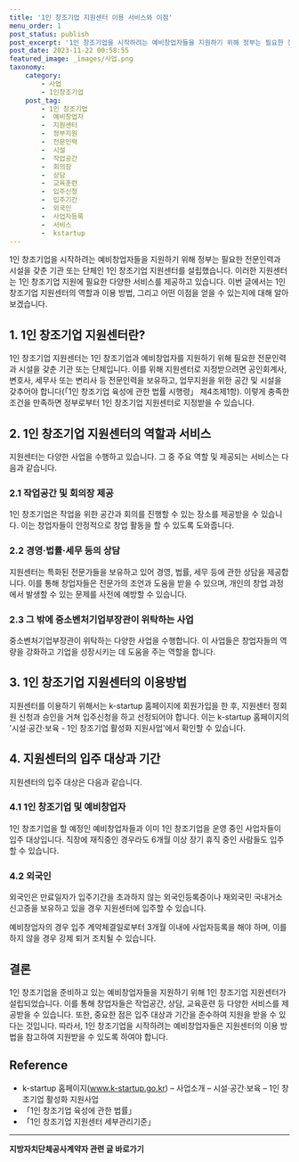 ```yaml
---
title: '1인 창조기업 지원센터 이용 서비스와 이점'
menu_order: 1
post_status: publish
post_excerpt: '1인 창조기업을 시작하려는 예비창업자들을 지원하기 위해 정부는 필요한 전문인력과 시설을 갖춘 기관 또는 단체인 1인 창조기업 지원센터를 설립했습니다. 이러한 지원센터는 1인 창조기업 지원에 필요한 다양한 서비스를 제공하고 있습니다. 이번 글에서는 1인 창조기업 지원센터의 역할과 이용 방법, 그리고 어떤 이점을 얻을 수 있는지에 대해 알아보겠습니다.'
post_date: 2023-11-22 00:58:55
featured_image: _images/사업.png
taxonomy:
    category:
        - 사업
        - 1인창조기업
    post_tag:
        - 1인 창조기업
        -  예비창업자
        -  지원센터
        -  정부지원
        -  전문인력
        -  시설
        -  작업공간
        -  회의장
        -  상담
        -  교육훈련
        -  입주신청
        -  입주기간
        -  외국인
        -  사업자등록
        -  서비스
        -  kstartup
---
```



1인 창조기업을 시작하려는 예비창업자들을 지원하기 위해 정부는 필요한 전문인력과 시설을 갖춘 기관 또는 단체인 1인 창조기업 지원센터를 설립했습니다. 이러한 지원센터는 1인 창조기업 지원에 필요한 다양한 서비스를 제공하고 있습니다. 이번 글에서는 1인 창조기업 지원센터의 역할과 이용 방법, 그리고 어떤 이점을 얻을 수 있는지에 대해 알아보겠습니다.

## 1. 1인 창조기업 지원센터란?

1인 창조기업 지원센터는 1인 창조기업과 예비창업자를 지원하기 위해 필요한 전문인력과 시설을 갖춘 기관 또는 단체입니다. 이를 위해 지원센터로 지정받으려면 공인회계사, 변호사, 세무사 또는 변리사 등 전문인력을 보유하고, 업무지원을 위한 공간 및 시설을 갖추어야 합니다(「1인 창조기업 육성에 관한 법률 시행령」 제4조제1항). 이렇게 충족한 조건을 만족하면 정부로부터 1인 창조기업 지원센터로 지정받을 수 있습니다.

## 2. 1인 창조기업 지원센터의 역할과 서비스

지원센터는 다양한 사업을 수행하고 있습니다. 그 중 주요 역할 및 제공되는 서비스는 다음과 같습니다.

### 2.1 작업공간 및 회의장 제공

1인 창조기업은 작업을 위한 공간과 회의를 진행할 수 있는 장소를 제공받을 수 있습니다. 이는 창업자들이 안정적으로 창업 활동을 할 수 있도록 도와줍니다.

### 2.2 경영·법률·세무 등의 상담

지원센터는 특화된 전문가들을 보유하고 있어 경영, 법률, 세무 등에 관한 상담을 제공합니다. 이를 통해 창업자들은 전문가의 조언과 도움을 받을 수 있으며, 개인의 창업 과정에서 발생할 수 있는 문제를 사전에 예방할 수 있습니다.

### 2.3 그 밖에 중소벤처기업부장관이 위탁하는 사업

중소벤처기업부장관이 위탁하는 다양한 사업을 수행합니다. 이 사업들은 창업자들의 역량을 강화하고 기업을 성장시키는 데 도움을 주는 역할을 합니다.

## 3. 1인 창조기업 지원센터의 이용방법

지원센터를 이용하기 위해서는 k-startup 홈페이지에 회원가입을 한 후, 지원센터 정회원 신청과 승인을 거쳐 입주신청을 하고 선정되어야 합니다. 이는 k-startup 홈페이지의 '시설·공간·보육 - 1인 창조기업 활성화 지원사업'에서 확인할 수 있습니다.

## 4. 지원센터의 입주 대상과 기간

지원센터의 입주 대상은 다음과 같습니다.

### 4.1 1인 창조기업 및 예비창업자

1인 창조기업을 할 예정인 예비창업자들과 이미 1인 창조기업을 운영 중인 사업자들이 입주 대상입니다. 직장에 재직중인 경우라도 6개월 이상 장기 휴직 중인 사람들도 입주할 수 있습니다.

### 4.2 외국인

외국인은 만료일자가 입주기간을 초과하지 않는 외국인등록증이나 재외국민 국내거소신고증을 보유하고 있을 경우 지원센터에 입주할 수 있습니다.

예비창업자의 경우 입주 계약체결일로부터 3개월 이내에 사업자등록을 해야 하며, 이를 하지 않을 경우 강제 퇴거 조치될 수 있습니다.

## 결론

1인 창조기업을 준비하고 있는 예비창업자들을 지원하기 위해 1인 창조기업 지원센터가 설립되었습니다. 이를 통해 창업자들은 작업공간, 상담, 교육훈련 등 다양한 서비스를 제공받을 수 있습니다. 또한, 중요한 점은 입주 대상과 기간을 준수하여 지원을 받을 수 있다는 것입니다. 따라서, 1인 창조기업을 시작하려는 예비창업자들은 지원센터의 이용 방법을 참고하여 지원받을 수 있도록 하여야 합니다.

## Reference

- k-startup 홈페이지(www.k-startup.go.kr) – 사업소개 – 시설·공간·보육 – 1인 창조기업 활성화 지원사업
- 「1인 창조기업 육성에 관한 법률」
- 「1인 창조기업 지원센터 세부관리기준」
<!-- wp:separator -->
<hr class="wp-block-separator has-alpha-channel-opacity"/>
<!-- /wp:separator -->

<!-- wp:group {"backgroundColor":"base","layout":{"type":"constrained"}} -->
<div class="wp-block-group has-base-background-color has-background"><!-- wp:paragraph {"align":"center","fontSize":"medium"} -->
<p class="has-text-align-center has-large-font-size"><strong>지방자치단체공사계약자 관련 글 바로가기</strong></p>
<!-- /wp:paragraph -->


<!-- wp:latest-posts
{"categories":[{"id":7140,"count":19,"description":"","link":"https://uknowlaw.com/category/%ec%a7%80%eb%b0%a9%ec%9e%90%ec%b9%98%eb%8b%a8%ec%b2%b4%ea%b3%b5%ec%82%ac%ea%b3%84%ec%95%bd%ec%9e%90/","name":"지방자치단체공사계약자","slug":"지방자치단체공사계약자","taxonomy":"category","parent":0,"meta":[],"_links":{"self":[{"href":"https://uknowlaw.com/wp-json/wp/v2/categories/7140"}],"collection":[{"href":"https://uknowlaw.com/wp-json/wp/v2/categories"}],"about":[{"href":"https://uknowlaw.com/wp-json/wp/v2/taxonomies/category"}],"wp:post_type":[{"href":"https://uknowlaw.com/wp-json/wp/v2/posts?categories=7140"}],"curies":[{"name":"wp","href":"https://api.w.org/{rel}","templated":true}]}}],"postsToShow":100,"excerptLength":28,"postLayout":"grid","columns":2,"featuredImageAlign":"left","featuredImageSizeSlug":"large","fontSize":"small"} /--></div>
<!-- /wp:group -->